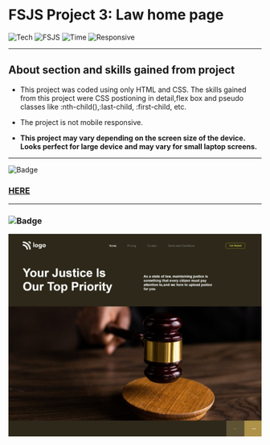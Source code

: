 # FSJS Project 3: Law home page


![Tech](https://img.shields.io/badge/HTML-CSS-blue)
![FSJS](https://img.shields.io/badge/FSJS%20Bootcamp-Hitesh%20Choudhary-orange)
![Time](https://img.shields.io/badge/TIME%20TAKEN-2.5%20Hrs-red)
![Responsive](https://img.shields.io/badge/Mobile%20Responsive%20-Nope-brightgreen)

***

## About section and skills gained from project
- This project was coded using only HTML and CSS. The skills gained from this project were CSS postioning in detail,flex box and  pseudo classes like :nth-child(),:last-child, :first-child, etc.

- The project is not mobile responsive.

- **This project may vary depending on the screen size of the device. Looks perfect for large device and may vary for small laptop screens.**

***


![Badge](https://img.shields.io/badge/PROJECT%20LINK-BELOW-lightgrey) 
### [HERE](https://project-link-3.netlify.app/)

***

### ![Badge](https://img.shields.io/badge/FINAL-OUTPUT-yellow)

![Output](./Final%20output/final%20output.jpeg)










